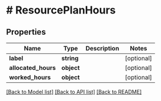 # # ResourcePlanHours

## Properties

Name | Type | Description | Notes
------------ | ------------- | ------------- | -------------
**label** | **string** |  | [optional]
**allocated_hours** | **object** |  | [optional]
**worked_hours** | **object** |  | [optional]

[[Back to Model list]](../../README.md#models) [[Back to API list]](../../README.md#endpoints) [[Back to README]](../../README.md)
